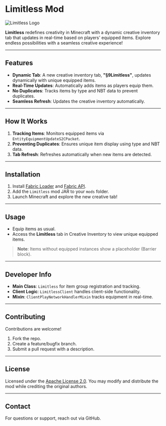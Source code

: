 # Limitless Mod

![Limitless Logo](https://cdn.modrinth.com/data/cached_images/865647713e4691ffc4400e9d38ce492c2c58e44b.png)

**Limitless** redefines creativity in Minecraft with a dynamic creative inventory tab that updates in real-time based on players' equipped items. Explore endless possibilities with a seamless creative experience!

---

## Features

- **Dynamic Tab**: A new creative inventory tab, **"§9Limitless"**, updates dynamically with unique equipped items.
- **Real-Time Updates**: Automatically adds items as players equip them.
- **No Duplicates**: Tracks items by type and NBT data to prevent duplicates.
- **Seamless Refresh**: Updates the creative inventory automatically.

---

## How It Works

1. **Tracking Items**: Monitors equipped items via `EntityEquipmentUpdateS2CPacket`.
2. **Preventing Duplicates**: Ensures unique item display using type and NBT data.
3. **Tab Refresh**: Refreshes automatically when new items are detected.

---

## Installation

1. Install [Fabric Loader](https://fabricmc.net/) and [Fabric API](https://modrinth.com/mod/fabric-api).
2. Add the `Limitless` mod JAR to your `mods` folder.
3. Launch Minecraft and explore the new creative tab!

---

## Usage

- Equip items as usual.  
- Access the **Limitless** tab in Creative Inventory to view unique equipped items.  
> **Note**: Items without equipped instances show a placeholder (Barrier block).

---

## Developer Info

- **Main Class**: `Limitless` for item group registration and tracking.
- **Client Logic**: `LimitlessClient` handles client-side functionality.
- **Mixin**: `ClientPlayNetworkHandlerMixin` tracks equipment in real-time.

---

## Contributing

Contributions are welcome!  
1. Fork the repo.  
2. Create a feature/bugfix branch.  
3. Submit a pull request with a description.

---

## License

Licensed under the [Apache License 2.0](LICENSE). You may modify and distribute the mod while crediting the original authors.

---

## Contact

For questions or support, reach out via GitHub.
